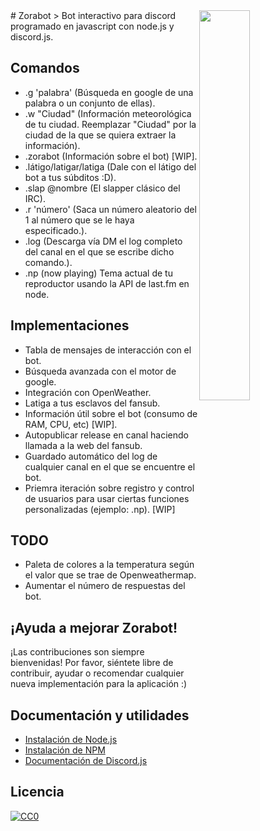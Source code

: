 <img src="https://blog.discordapp.com/content/images/2016/01/masbot.png" align="right" width="40%" />
# Zorabot
> Bot interactivo para discord programado en javascript con node.js y discord.js.

## Comandos
- .g 'palabra' (Búsqueda en google de una palabra o un conjunto de ellas).
- .w "Ciudad" (Información meteorológica de tu ciudad. Reemplazar "Ciudad" por la ciudad de la que se quiera extraer la información).
- .zorabot (Información sobre el bot) [WIP].
- .látigo/latigar/latiga (Dale con el látigo del bot a tus súbditos :D).
- .slap @nombre (El slapper clásico del IRC).
- .r 'número' (Saca un número aleatorio del 1 al número que se le haya especificado.).
- .log (Descarga vía DM el log completo del canal en el que se escribe dicho comando.).
- .np (now playing) Tema actual de tu reproductor usando la API de last.fm en node.

## Implementaciones
- Tabla de mensajes de interacción con el bot.
- Búsqueda avanzada con el motor de google.
- Integración con OpenWeather.
- Latiga a tus esclavos del fansub.
- Información útil sobre el bot (consumo de RAM, CPU, etc) [WIP].
- Autopublicar release en canal haciendo llamada a la web del fansub.
- Guardado automático del log de cualquier canal en el que se encuentre el bot.
- Priemra iteración sobre registro y control de usuarios para usar ciertas funciones personalizadas (ejemplo: .np). [WIP]

## TODO
- Paleta de colores a la temperatura según el valor que se trae de Openweathermap.
- Aumentar el número de respuestas del bot.

## ¡Ayuda a mejorar Zorabot!
¡Las contribuciones son siempre bienvenidas!
Por favor, siéntete libre de contribuir, ayudar o recomendar cualquier nueva implementación para la aplicación :)

## Documentación y utilidades
- [Instalación de Node.js](https://nodejs.org/en/)
- [Instalación de NPM](https://www.npmjs.com/)
- [Documentación de Discord.js](https://discord.js.org/#/docs/main/10.0.1/general/welcome)


## Licencia
[![CC0](https://www.gnu.org/graphics/gplv3-127x51.png)](https://www.gnu.org/licenses/quick-guide-gplv3.html)
